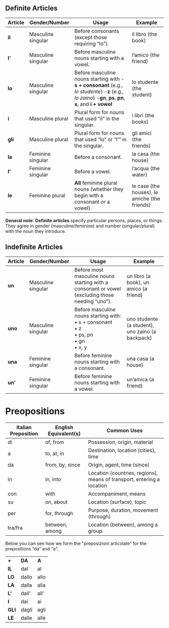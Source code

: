 ## **Definite Articles**

| Article | Gender/Number      | Usage                                                                                                                                                                                                                                                 | Example                                       |
| ------- | ------------------ | ----------------------------------------------------------------------------------------------------------------------------------------------------------------------------------------------------------------------------------------------------- | --------------------------------------------- |
| **il**  | Masculine singular | Before consonants (except those requiring “lo”).                                                                                                                                                                                                      | il libro (the book)                           |
| **l’**  | Masculine singular | Before masculine nouns starting with a vowel.                                                                                                                                                                                                         | l’amico (the friend)                          |
| **lo**  | Masculine singular | Before masculine nouns starting with                   -**s + consonant** (e.g., _lo studente_)                         -**z** (e.g., _lo zaino_)                                                   -**gn**, **ps**, **pn**, **x**, and **i + vowel** | lo studente (the student)                     |
| **i**   | Masculine plural   | Plural form for nouns that used “il” in the singular.                                                                                                                                                                                                 | i libri (the books)                           |
| **gli** | Masculine plural   | Plural form for nouns that used “lo” or “l’” in the singular.                                                                                                                                                                                         | gli amici (the friends)                       |
| **la**  | Feminine singular  | Before a consonant.                                                                                                                                                                                                                                   | la casa (the house)                           |
| **l’**  | Feminine singular  | Before a vowel.                                                                                                                                                                                                                                       | l’acqua (the water)                           |
| **le**  | Feminine plural    | **All** feminine plural nouns (whether they begin with a consonant or a vowel).                                                                                                                                                                       | le case (the houses), le amiche (the friends) |

**General note**: **Definite articles** specify particular persons, places, or things. They agree in gender (masculine/feminine) and number (singular/plural) with the noun they introduce.

## **Indefinite Articles**

| Article | Gender/Number      | Usage                                                                                                   | Example                                          |
| ------- | ------------------ | ------------------------------------------------------------------------------------------------------- | ------------------------------------------------ |
| **un**  | Masculine singular | Before most masculine nouns starting with a consonant or vowel (excluding those needing “uno”).         | un libro (a book), un amico (a friend)           |
| **uno** | Masculine singular | Before masculine nouns starting with: <br/>• s + consonant <br/>• z <br/>• ps, pn <br/>• gn <br/>• x, y | uno studente (a student), uno zaino (a backpack) |
| **una** | Feminine singular  | Before feminine nouns starting with a consonant.                                                        | una casa (a house)                               |
| **un’** | Feminine singular  | Before feminine nouns starting with a vowel.                                                            | un’amica (a friend)                              |

# Preopositions

| Italian Preposition | English Equivalent(s) | Common Uses                                                            |
| ------------------- | --------------------- | ---------------------------------------------------------------------- |
| di                  | of, from              | Possession, origin, material                                           |
| a                   | to, at, in            | Destination, location (cities), time                                   |
| da                  | from, by, since       | Origin, agent, time (since)                                            |
| in                  | in, into              | Location (countries, regions), means of transport, entering a location |
| con                 | with                  | Accompaniment, means                                                   |
| su                  | on, about             | Location (surface), topic                                              |
| per                 | for, through          | Purpose, duration, movement (through)                                  |
| tra/fra             | between, among        | Location (between), among a group.                                     |

Below you can see how we form the "preposizioni articolate” for the prepositions “da” and “a".

|         |        |       |
| ------- | ------ | ----- |
| **+**   | **DA** | **A** |
| **IL**  | dal    | al    |
| **LO**  | dallo  | allo  |
| **LA**  | dalla  | alla  |
| **L'**  | dall'  | all'  |
| **I**   | dai    | ai    |
| **GLI** | dagli  | agli  |
| **LE**  | dalle  | alle  |
